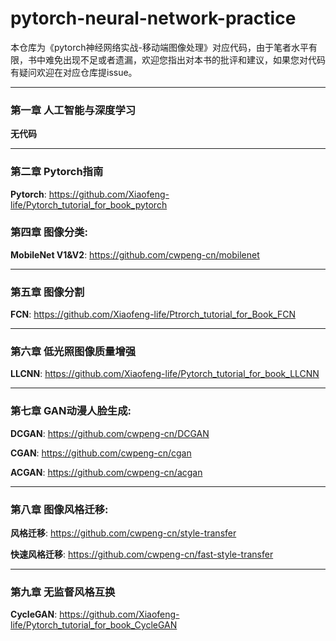 # pytorch-neural-network-practice
本仓库为《pytorch神经网络实战-移动端图像处理》对应代码，由于笔者水平有限，书中难免出现不足或者遗漏，欢迎您指出对本书的批评和建议，如果您对代码有疑问欢迎在对应仓库提issue。

______________________________________________________________________
### 第一章 人工智能与深度学习
**无代码**
______________________________________________________________________
### 第二章 Pytorch指南
**Pytorch**: https://github.com/Xiaofeng-life/Pytorch_tutorial_for_book_pytorch

### 第四章 图像分类:
**MobileNet V1&V2**: https://github.com/cwpeng-cn/mobilenet

______________________________________________________________________
### 第五章 图像分割
**FCN**: https://github.com/Xiaofeng-life/Ptrorch_tutorial_for_Book_FCN

______________________________________________________________________
### 第六章 低光照图像质量增强
**LLCNN**: https://github.com/Xiaofeng-life/Pytorch_tutorial_for_book_LLCNN

______________________________________________________________________
### 第七章 GAN动漫人脸生成:

**DCGAN**: https://github.com/cwpeng-cn/DCGAN
 
**CGAN**: https://github.com/cwpeng-cn/cgan

**ACGAN**: https://github.com/cwpeng-cn/acgan

______________________________________________________________________
### 第八章 图像风格迁移:

**风格迁移**: https://github.com/cwpeng-cn/style-transfer

**快速风格迁移**: https://github.com/cwpeng-cn/fast-style-transfer

______________________________________________________________________
### 第九章 无监督风格互换
**CycleGAN**: https://github.com/Xiaofeng-life/Pytorch_tutorial_for_book_CycleGAN




